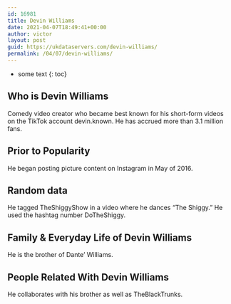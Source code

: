 ```yaml
---
id: 16981
title: Devin Williams
date: 2021-04-07T18:49:41+00:00
author: victor
layout: post
guid: https://ukdataservers.com/devin-williams/
permalink: /04/07/devin-williams/
---
```


* some text
{: toc}


## Who is Devin Williams



Comedy video creator who became best known for his short-form videos on the TikTok account devin.known. He has accrued more than 3.1 million fans.

                
                
                
## Prior to Popularity



He began posting picture content on Instagram in May of 2016.

                
                
                
## Random data



He tagged TheShiggyShow in a video where he dances &#8220;The Shiggy.&#8221; He used the hashtag number DoTheShiggy.

                
                
                
## Family & Everyday Life of Devin Williams



He is the brother of Dante&#8217; Williams.

                
                
                
## People Related With Devin Williams



He collaborates with his brother as well as TheBlackTrunks.

                
              
            
          
          
          